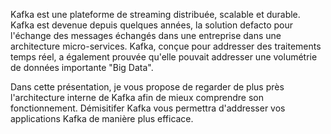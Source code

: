 Kafka est une plateforme de streaming distribuée, scalable et durable. Kafka est
devenue depuis quelques années, la solution defacto pour l'échange des messages
échangés dans une entreprise dans une architecture micro-services. Kafka, conçue
pour addresser des traitements temps réel, a également prouvée qu'elle pouvait
addresser une volumétrie de données importante "Big Data".

Dans cette présentation, je vous propose de regarder de plus près l'architecture
interne de Kafka afin de mieux comprendre son fonctionnement. Démisitifer Kafka
vous permettra d'addresser vos applications Kafka de manière plus efficace.
